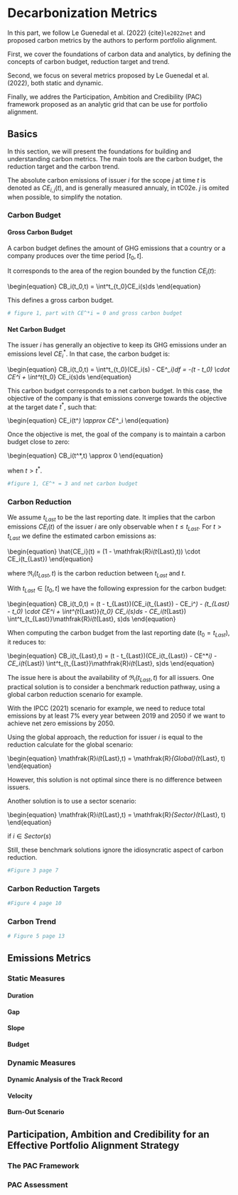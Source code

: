 # Decarbonization Metrics

In this part, we follow Le Guenedal et al. (2022) {cite}`le2022net` and proposed carbon metrics by the authors to perform portfolio alignment.

First, we cover the foundations of carbon data and analytics, by defining the concepts of carbon budget, reduction target and trend.

Second, we focus on several metrics proposed by Le Guenedal et al. (2022), both static and dynamic.

Finally, we addres the Participation, Ambition and Credibility (PAC) framework proposed as an analytic grid that can be use for portfolio alignment.

## Basics

In this section, we will present the foundations for building and understanding carbon metrics. The main tools are the carbon budget, the reduction target and the carbon trend.

The absolute carbon emissions of issuer $i$ for the scope $j$ at time $t$ is denoted as $CE_{i,j}(t)$, and is generally measured annualy, in tC02e. $j$ is omited when possible, to simplify the notation.
### Carbon Budget

#### Gross Carbon Budget 

A carbon budget defines the amount of GHG emissions that a country or a company produces over the time period $[t_0, t]$.

It corresponds to the area of the region bounded by the function $CE_i(t)$:

\begin{equation}
CB_i(t_0,t) = \int^t_{t_0}CE_i(s)ds
\end{equation}

This defines a gross carbon budget.

```Python
# figure 1, part with CE^*i = 0 and gross carbon budget
```

#### Net Carbon Budget

The issuer $i$ has generally an objective to keep its GHG emissions under an emissions level $CE^*_i$. In that case, the carbon budget is:

\begin{equation}
CB_i(t_0,t) = \int^t_{t_0}(CE_i(s) - CE^*_i)df = -(t - t_0) \cdot CE^*_i + \int^t_{t_0} CE_i(s)ds
\end{equation}

This carbon budget corresponds to a net carbon budget. In this case, the objective of the company is that emissions converge towards the objective at the target date $t^*$, such that:

\begin{equation}
CE_i(t^*) \approx CE^*_i
\end{equation}

Once the objective is met, the goal of the company is to maintain a carbon budget close to zero: 

\begin{equation}
CB_i(t^*,t) \approx 0
\end{equation}

when $t > t^*$.

```Python
#figure 1, CE^* = 3 and net carbon budget
```

### Carbon Reduction

We assume $t_{Last}$ to be the last reporting date. It implies that the carbon emissions $CE_i(t)$ of the issuer $i$ are only observable when $t \leq t_{Last}$. For $t > t_{Last}$ we define the estimated carbon emissions as:

\begin{equation}
\hat{CE_i}(t) = (1 - \mathfrak{R}_i(t_{Last},t)) \cdot CE_i(t_{Last})
\end{equation}

where $\mathfrak{R}_i(t_{Last},t)$ is the carbon reduction between $t_{Last}$ and $t$. 

With $t_{Last} \in [t_0, t]$ we have the following expression for the carbon budget:

\begin{equation}
CB_i(t_0,t) = (t - t_{Last})(CE_i(t_{Last}) - CE_i^*) - (t_{Last} - t_0) \cdot CE^*_i + \int^{t_{Last}}_{t_0} CE_i(s)ds - CE_i(t_{Last}) \int^t_{t_{Last}}\mathfrak{R}_i(t_{Last}, s)ds
\end{equation}

When computing the carbon budget from the last reporting date ($t_0 = t_{Last}$), it reduces to:

\begin{equation}
CB_i(t_{Last},t) = (t - t_{Last})(CE_i(t_{Last}) - CE^*_i) - CE_i(t_{Last}) \int^t_{t_{Last}}\mathfrak{R}_i(t_{Last}, s)ds
\end{equation}

The issue here is about the availability of $\mathfrak{R}_i(t_{Last},t)$ for all issuers. One practical solution is to consider a benchmark reduction pathway, using a global carbon reduction scenario for example.

With the IPCC (2021) scenario for example, we need to reduce total emissions by at least 7% every year between 2019 and 2050 if we want to achieve net zero emissions by 2050. 

Using the global approach, the reduction for issuer $i$ is equal to the reduction calculate for the global scenario:

\begin{equation}
\mathfrak{R}_i(t_{Last},t) = \mathfrak{R}_{Global}(t_{Last}, t)
\end{equation}

However, this solution is not optimal since there is no difference between issuers. 

Another solution is to use a sector scenario:

\begin{equation}
\mathfrak{R}_i(t_{Last},t) = \mathfrak{R}_{Sector}(t_{Last}, t)
\end{equation}

if $i \in Sector(s)$

Still, these benchmark solutions ignore the idiosyncratic aspect of carbon reduction. 

```Python
#Figure 3 page 7
```

### Carbon Reduction Targets

```Python
#Figure 4 page 10
```

### Carbon Trend

```Python
# Figure 5 page 13
```

## Emissions Metrics

### Static Measures 

#### Duration

#### Gap 

#### Slope

#### Budget

### Dynamic Measures

#### Dynamic Analysis of the Track Record

#### Velocity

#### Burn-Out Scenario

## Participation, Ambition and Credibility for an Effective Portfolio Alignment Strategy

### The PAC Framework

### PAC Assessment